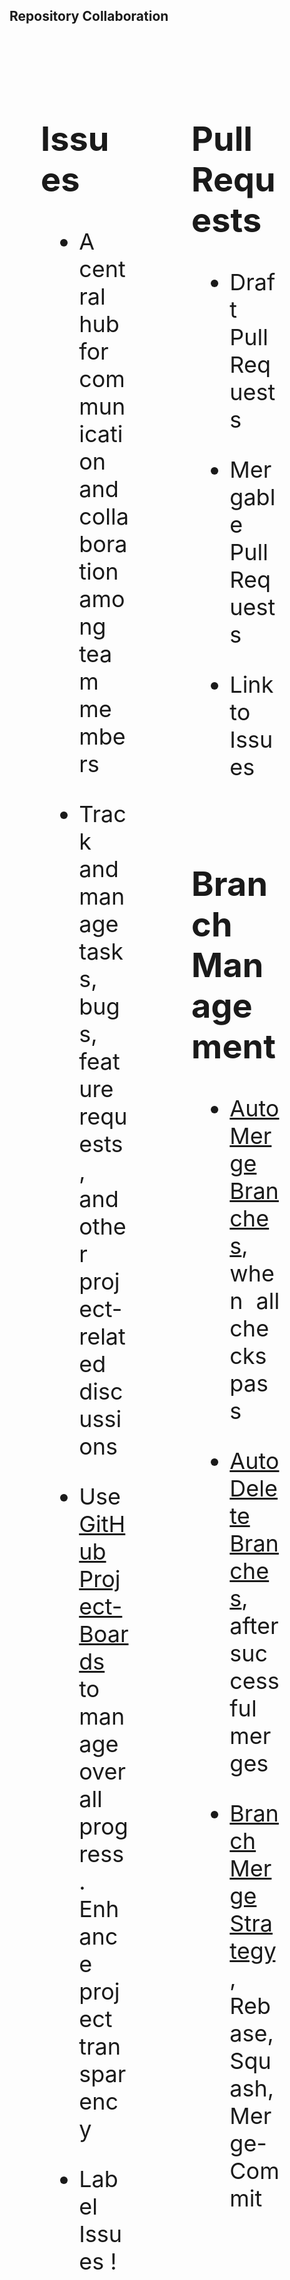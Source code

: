 ## Repository Collaboration

<br><br>

<div>

<div style="text-align: justify; font-size: 36px; float: left; width: 28%; padding: 10px 50px 10px 50px;">

## Issues

- A central hub for communication and collaboration among team members

- Track and manage tasks, bugs, feature requests, and other project-related discussions

- Use [GitHub Project-Boards](https://docs.github.com/en/enterprise-cloud@latest/issues/tracking-your-work-with-issues/planning-and-tracking-work-for-your-team-or-project#adding-issues-to-a-project-board) to manage overall progress. Enhance project transparency

- Label Issues !

</div>
<div style="text-align: justify; font-size: 36px; float: left; width: 28%; padding: 10px 50px 10px 50px;">

## Pull Requests

- Draft Pull Requests

- Mergable Pull Requests

- Link to Issues

</div>
<div style="text-align: justify; font-size: 36px; float: left; width: 28%; padding: 10px 50px 10px 50px;">

## Branch Management

- [Auto Merge Branches](https://docs.github.com/en/enterprise-cloud@latest/repositories/configuring-branches-and-merges-in-your-repository/configuring-pull-request-merges/managing-auto-merge-for-pull-requests-in-your-repository), when all checks pass

- [Auto Delete Branches](https://docs.github.com/en/enterprise-cloud@latest/repositories/configuring-branches-and-merges-in-your-repository/configuring-pull-request-merges/managing-the-automatic-deletion-of-branches), after successful merges

- [Branch Merge Strategy](https://docs.github.com/en/enterprise-cloud@latest/repositories/configuring-branches-and-merges-in-your-repository/configuring-pull-request-merges/about-merge-methods-on-github), Rebase, Squash, Merge-Commit

<br><br><br><br><br><br>
</div>
</div>
